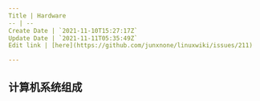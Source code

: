 ```yaml
---
Title | Hardware
-- | --
Create Date | `2021-11-10T15:27:17Z`
Update Date | `2021-11-11T05:35:49Z`
Edit link | [here](https://github.com/junxnone/linuxwiki/issues/211)

---
```

## 计算机系统组成
